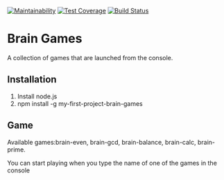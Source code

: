 [![Maintainability](https://api.codeclimate.com/v1/badges/83bd211038184808ed97/maintainability)](https://codeclimate.com/github/randomchenko/project-lvl1-s280/maintainability)
[![Test Coverage](https://api.codeclimate.com/v1/badges/83bd211038184808ed97/test_coverage)](https://codeclimate.com/github/randomchenko/project-lvl1-s280/test_coverage)
[![Build Status](https://travis-ci.org/randomchenko/project-lvl1-s280.svg?branch=master)](https://travis-ci.org/randomchenko/project-lvl1-s280)

Brain Games
=======
A collection of games that are launched from the console.
## Installation
  1. Install node.js
  2. npm install -g my-first-project-brain-games
## Game
Available games:brain-even, brain-gcd, brain-balance, brain-calc, brain-prime.

You can start playing when you type the name of one of the games in the console
